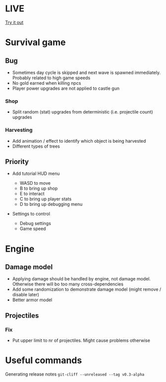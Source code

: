 # LIVE
[Try it out](https://lucb31.github.io/game-engine-go/)

# Survival game

## Bug
- Sometimes day cycle is skipped and next wave is spawned immediately. Probably related to high game speeds
- No gold earned when killing npcs
- Player power upgrades are not applied to castle gun

### Shop
- Split random (stat) upgrades from deterministic (i.e. projectile count) upgrades

### Harvesting
- Add animation / effect to identify which object is being harvested
- Different types of trees

## Priority
- Add tutorial HUD menu
    - WASD to move
    - B to bring up shop
    - E to interact
    - C to bring up player stats
    - D to bring up debugging menu

- Settings to control
    - Debug settings
    - Game speed

# Engine

## Damage model
- Applying damage should be handled by engine, not damage model. Otherwise there will bo too many cross-dependencies
- Add some randomization to demonstrate damage model (might remove / disable later) 
- Better armor model

## Projectiles
### Fix
- Put upper limit to nr of projectiles. Might cause problems otherwise


# Useful commands
Generating release notes 
`git-cliff --unreleased --tag v0.3-alpha`
